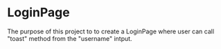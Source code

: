 # LoginPage

The purpose of this project to to create a LoginPage where user can call "toast" method from the "username" intput.
